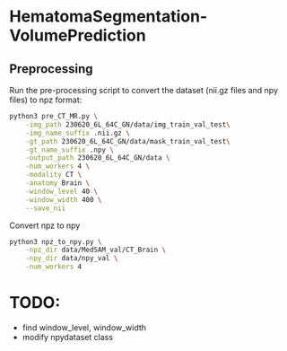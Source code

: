 # HematomaSegmentation-VolumePrediction

## Preprocessing
Run the pre-processing script to convert the dataset (nii.gz files and npy files) to npz format:

```bash
python3 pre_CT_MR.py \
    -img_path 230620_6L_64C_GN/data/img_train_val_test\
    -img_name_suffix .nii.gz \
    -gt_path 230620_6L_64C_GN/data/mask_train_val_test\
    -gt_name_suffix .npy \
    -output_path 230620_6L_64C_GN/data \
    -num_workers 4 \
    -modality CT \
    -anatomy Brain \
    -window_level 40 \
    -window_width 400 \
    --save_nii
```
Convert npz to npy

```bash
python3 npz_to_npy.py \
    -npz_dir data/MedSAM_val/CT_Brain \
    -npy_dir data/npy_val \
    -num_workers 4
```
# TODO:
- find window_level, window_width
- modify npydataset class
